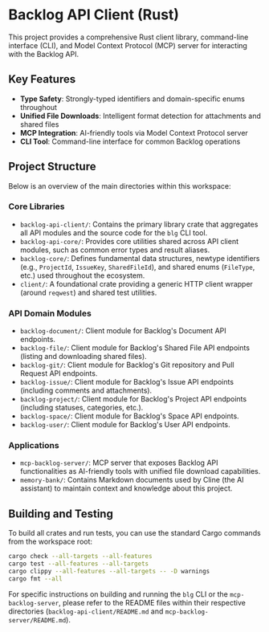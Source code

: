 # Backlog API Client (Rust)

This project provides a comprehensive Rust client library, command-line interface (CLI), and Model Context Protocol (MCP) server for interacting with the Backlog API.

## Key Features

- **Type Safety**: Strongly-typed identifiers and domain-specific enums throughout
- **Unified File Downloads**: Intelligent format detection for attachments and shared files
- **MCP Integration**: AI-friendly tools via Model Context Protocol server
- **CLI Tool**: Command-line interface for common Backlog operations

## Project Structure

Below is an overview of the main directories within this workspace:

### Core Libraries
-   `backlog-api-client/`: Contains the primary library crate that aggregates all API modules and the source code for the `blg` CLI tool.
-   `backlog-api-core/`: Provides core utilities shared across API client modules, such as common error types and result aliases.
-   `backlog-core/`: Defines fundamental data structures, newtype identifiers (e.g., `ProjectId`, `IssueKey`, `SharedFileId`), and shared enums (`FileType`, etc.) used throughout the ecosystem.
-   `client/`: A foundational crate providing a generic HTTP client wrapper (around `reqwest`) and shared test utilities.

### API Domain Modules
-   `backlog-document/`: Client module for Backlog's Document API endpoints.
-   `backlog-file/`: Client module for Backlog's Shared File API endpoints (listing and downloading shared files).
-   `backlog-git/`: Client module for Backlog's Git repository and Pull Request API endpoints.
-   `backlog-issue/`: Client module for Backlog's Issue API endpoints (including comments and attachments).
-   `backlog-project/`: Client module for Backlog's Project API endpoints (including statuses, categories, etc.).
-   `backlog-space/`: Client module for Backlog's Space API endpoints.
-   `backlog-user/`: Client module for Backlog's User API endpoints.

### Applications
-   `mcp-backlog-server/`: MCP server that exposes Backlog API functionalities as AI-friendly tools with unified file download capabilities.
-   `memory-bank/`: Contains Markdown documents used by Cline (the AI assistant) to maintain context and knowledge about this project.

## Building and Testing

To build all crates and run tests, you can use the standard Cargo commands from the workspace root:

```bash
cargo check --all-targets --all-features
cargo test --all-features --all-targets
cargo clippy --all-features --all-targets -- -D warnings 
cargo fmt --all
```

For specific instructions on building and running the `blg` CLI or the `mcp-backlog-server`, please refer to the README files within their respective directories (`backlog-api-client/README.md` and `mcp-backlog-server/README.md`).
